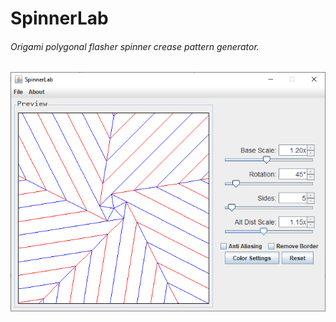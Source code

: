 # SpinnerLab
###### Origami polygonal flasher spinner crease pattern generator.

![screenshot1](./images/screenshots/spinnerlab.png)
